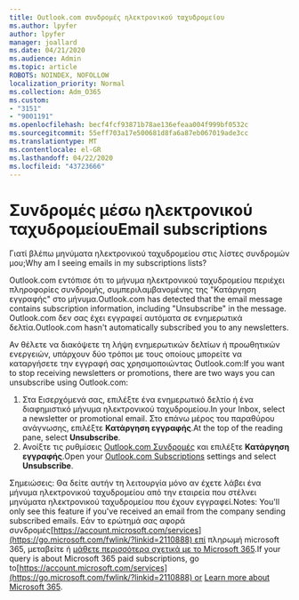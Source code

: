 ```yaml
---
title: Outlook.com συνδρομές ηλεκτρονικού ταχυδρομείου
ms.author: lpyfer
author: lpyfer
manager: joallard
ms.date: 04/21/2020
ms.audience: Admin
ms.topic: article
ROBOTS: NOINDEX, NOFOLLOW
localization_priority: Normal
ms.collection: Adm_O365
ms.custom:
- "3151"
- "9001191"
ms.openlocfilehash: becf4fcf93871b78ae136efeaa004f999bf0532c
ms.sourcegitcommit: 55eff703a17e500681d8fa6a87eb067019ade3cc
ms.translationtype: MT
ms.contentlocale: el-GR
ms.lasthandoff: 04/22/2020
ms.locfileid: "43723666"
---
```

# <a name="email-subscriptions"></a><span data-ttu-id="f20e5-102">Συνδρομές μέσω ηλεκτρονικού ταχυδρομείου</span><span class="sxs-lookup"><span data-stu-id="f20e5-102">Email subscriptions</span></span>

<span data-ttu-id="f20e5-103">Γιατί βλέπω μηνύματα ηλεκτρονικού ταχυδρομείου στις λίστες συνδρομών μου;</span><span class="sxs-lookup"><span data-stu-id="f20e5-103">Why am I seeing emails in my subscriptions lists?</span></span>

<span data-ttu-id="f20e5-104">Outlook.com εντόπισε ότι το μήνυμα ηλεκτρονικού ταχυδρομείου περιέχει πληροφορίες συνδρομής, συμπεριλαμβανομένης της "Κατάργηση εγγραφής" στο μήνυμα.</span><span class="sxs-lookup"><span data-stu-id="f20e5-104">Outlook.com has detected that the email message contains subscription information, including "Unsubscribe" in the message.</span></span> <span data-ttu-id="f20e5-105">Outlook.com δεν σας έχει εγγραφεί αυτόματα σε ενημερωτικά δελτία.</span><span class="sxs-lookup"><span data-stu-id="f20e5-105">Outlook.com hasn't automatically subscribed you to any newsletters.</span></span>

<span data-ttu-id="f20e5-106">Αν θέλετε να διακόψετε τη λήψη ενημερωτικών δελτίων ή προωθητικών ενεργειών, υπάρχουν δύο τρόποι με τους οποίους μπορείτε να καταργήσετε την εγγραφή σας χρησιμοποιώντας Outlook.com:</span><span class="sxs-lookup"><span data-stu-id="f20e5-106">If you want to stop receiving newsletters or promotions, there are two ways you can unsubscribe using Outlook.com:</span></span>
1. <span data-ttu-id="f20e5-107">Στα Εισερχόμενά σας, επιλέξτε ένα ενημερωτικό δελτίο ή ένα διαφημιστικό μήνυμα ηλεκτρονικού ταχυδρομείου.</span><span class="sxs-lookup"><span data-stu-id="f20e5-107">In your Inbox, select a newsletter or promotional email.</span></span> <span data-ttu-id="f20e5-108">Στο επάνω μέρος του παραθύρου ανάγνωσης, επιλέξτε **Κατάργηση εγγραφής**.</span><span class="sxs-lookup"><span data-stu-id="f20e5-108">At the top of the reading pane, select **Unsubscribe**.</span></span>
2. <span data-ttu-id="f20e5-109">Ανοίξτε τις ρυθμίσεις [Outlook.com Συνδρομές](https://go.microsoft.com/fwlink/?linkid=2110887) και επιλέξτε **Κατάργηση εγγραφής**.</span><span class="sxs-lookup"><span data-stu-id="f20e5-109">Open your [Outlook.com Subscriptions](https://go.microsoft.com/fwlink/?linkid=2110887) settings and select **Unsubscribe**.</span></span>

<span data-ttu-id="f20e5-110">Σημειώσεις: Θα δείτε αυτήν τη λειτουργία μόνο αν έχετε λάβει ένα μήνυμα ηλεκτρονικού ταχυδρομείου από την εταιρεία που στέλνει μηνύματα ηλεκτρονικού ταχυδρομείου που έχουν εγγραφεί.</span><span class="sxs-lookup"><span data-stu-id="f20e5-110">Notes: You'll only see this feature if you've received an email from the company sending subscribed emails.</span></span>
<span data-ttu-id="f20e5-111">Εάν το ερώτημά σας αφορά συνδρομές[https://account.microsoft.com/services](https://go.microsoft.com/fwlink/?linkid=2110888) επί πληρωμή microsoft 365, μεταβείτε ή [μάθετε περισσότερα σχετικά με το Microsoft 365](https://products.office.com/compare-all-microsoft-office-products?tab=1&WT.mc_id=PROD_OL-Web_Support_O365NewValue_Upgrade).</span><span class="sxs-lookup"><span data-stu-id="f20e5-111">If your query is about Microsoft 365 paid subscriptions, go to[https://account.microsoft.com/services](https://go.microsoft.com/fwlink/?linkid=2110888) or [Learn more about Microsoft 365](https://products.office.com/compare-all-microsoft-office-products?tab=1&WT.mc_id=PROD_OL-Web_Support_O365NewValue_Upgrade).</span></span>
  